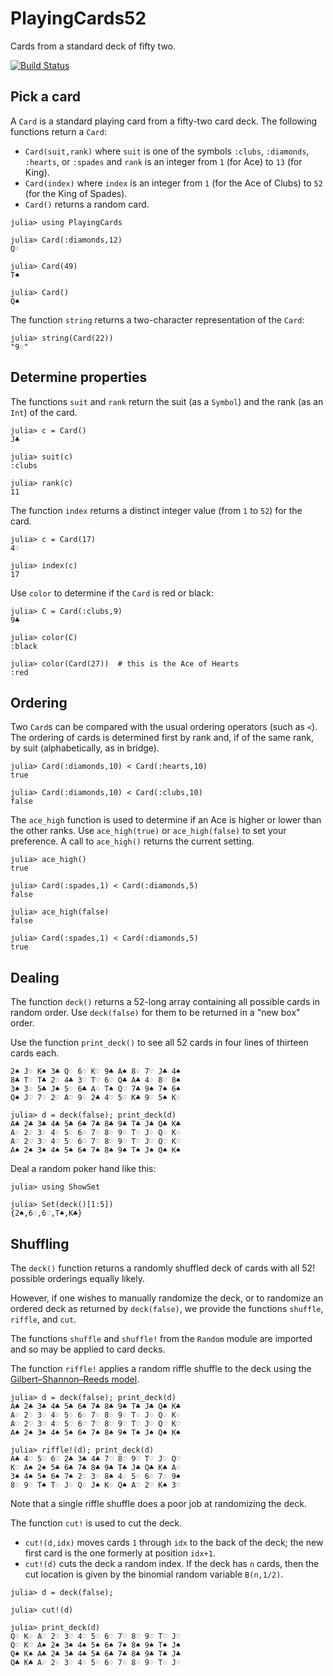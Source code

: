 # PlayingCards52

Cards from a standard deck of fifty two.


[![Build Status](https://travis-ci.com/scheinerman/PlayingCards52.jl.svg?branch=master)](https://travis-ci.com/scheinerman/PlayingCards52.jl)



## Pick a card

A `Card` is a standard playing card from a fifty-two card deck. The
following functions return a `Card`:
* `Card(suit,rank)` where `suit` is one of the symbols `:clubs`, `:diamonds`,
`:hearts`, or `:spades` and `rank` is an integer from `1` (for Ace) to
`13` (for King).
* `Card(index)` where `index` is an integer from `1` (for the Ace of Clubs)
to `52` (for the King of Spades).
* `Card()` returns a random card.

```
julia> using PlayingCards

julia> Card(:diamonds,12)
Q♢

julia> Card(49)
T♠

julia> Card()
Q♠
```

The function `string` returns a two-character representation of the
`Card`:
```
julia> string(Card(22))
"9♢"
```


## Determine properties

The functions `suit` and `rank` return the suit (as a `Symbol`) and the
rank (as an `Int`) of the card.
```
julia> c = Card()
J♣

julia> suit(c)
:clubs

julia> rank(c)
11
```

The function `index` returns a distinct integer value (from `1` to `52`)
for the card.
```
julia> c = Card(17)
4♢

julia> index(c)
17
```

Use `color` to determine if the `Card` is red or black:
```
julia> C = Card(:clubs,9)
9♣

julia> color(C)
:black

julia> color(Card(27))  # this is the Ace of Hearts
:red
```

## Ordering

Two `Card`s can be compared with the usual ordering operators (such as `<`).
The ordering of cards is determined first by rank and, if of the same rank,
by suit (alphabetically, as in bridge).
```
julia> Card(:diamonds,10) < Card(:hearts,10)
true

julia> Card(:diamonds,10) < Card(:clubs,10)
false
```

The `ace_high` function is used to determine if an Ace is higher
or lower than the other ranks. Use `ace_high(true)` or `ace_high(false)`
to set your preference. A call to `ace_high()` returns the current setting.
```
julia> ace_high()
true

julia> Card(:spades,1) < Card(:diamonds,5)
false

julia> ace_high(false)
false

julia> Card(:spades,1) < Card(:diamonds,5)
true
```

## Dealing

The function `deck()` returns a 52-long array containing all possible
cards in random order. Use `deck(false)` for them to be returned in a
"new box" order.

Use the function `print_deck()` to see all 52 cards in four lines of
thirteen cards each.
```julia> d = deck(); print_deck(d)
2♠ J♢ K♠ 3♣ Q♢ 6♢ K♡ 9♣ A♠ 8♢ 7♡ J♣ 4♠
8♣ T♢ T♣ 2♢ 4♣ 3♡ T♡ 6♡ Q♣ A♣ 4♢ 8♡ 8♠
3♠ 3♢ 5♣ J♠ 5♢ 6♣ A♢ T♠ Q♡ 7♣ 9♠ 7♠ 6♠
Q♠ J♡ 7♢ 2♡ A♡ 9♢ 2♣ 4♡ 5♡ K♣ 9♡ 5♠ K♢

julia> d = deck(false); print_deck(d)
A♣ 2♣ 3♣ 4♣ 5♣ 6♣ 7♣ 8♣ 9♣ T♣ J♣ Q♣ K♣
A♢ 2♢ 3♢ 4♢ 5♢ 6♢ 7♢ 8♢ 9♢ T♢ J♢ Q♢ K♢
A♡ 2♡ 3♡ 4♡ 5♡ 6♡ 7♡ 8♡ 9♡ T♡ J♡ Q♡ K♡
A♠ 2♠ 3♠ 4♠ 5♠ 6♠ 7♠ 8♠ 9♠ T♠ J♠ Q♠ K♠
```

Deal a random poker hand like this:
```
julia> using ShowSet

julia> Set(deck()[1:5])
{2♠,6♢,6♡,T♠,K♣}
```

## Shuffling

The `deck()` function returns a randomly shuffled deck of cards with all 52! 
possible orderings equally likely. 

However, if one wishes to manually randomize the deck, or to randomize an ordered deck
as returned by `deck(false)`, we provide the functions `shuffle`, `riffle`, and `cut`.

The functions `shuffle` and `shuffle!` from the `Random` module are 
imported and so may be applied to card decks.


The function `riffle!` applies a random riffle shuffle to the deck
using the [Gilbert–Shannon–Reeds model](https://en.wikipedia.org/wiki/Gilbert%E2%80%93Shannon%E2%80%93Reeds_model).
```
julia> d = deck(false); print_deck(d)
A♣ 2♣ 3♣ 4♣ 5♣ 6♣ 7♣ 8♣ 9♣ T♣ J♣ Q♣ K♣
A♢ 2♢ 3♢ 4♢ 5♢ 6♢ 7♢ 8♢ 9♢ T♢ J♢ Q♢ K♢
A♡ 2♡ 3♡ 4♡ 5♡ 6♡ 7♡ 8♡ 9♡ T♡ J♡ Q♡ K♡
A♠ 2♠ 3♠ 4♠ 5♠ 6♠ 7♠ 8♠ 9♠ T♠ J♠ Q♠ K♠

julia> riffle!(d); print_deck(d)
A♣ 4♡ 5♡ 6♡ 2♣ 3♣ 4♣ 7♡ 8♡ 9♡ T♡ J♡ Q♡
K♡ A♠ 2♠ 5♣ 6♣ 7♣ 8♣ 9♣ T♣ J♣ Q♣ K♣ A♢
3♠ 4♠ 5♠ 6♠ 7♠ 2♢ 3♢ 8♠ 4♢ 5♢ 6♢ 7♢ 9♠
8♢ 9♢ T♠ T♢ J♢ Q♢ J♠ K♢ Q♠ A♡ 2♡ K♠ 3♡
```
Note that a single riffle shuffle does a poor job at randomizing
the deck.

The function `cut!` is used to cut the deck.
* `cut!(d,idx)` moves cards `1` through `idx` to the back of the deck; the
new first card is the one formerly at position `idx+1`.
* `cut!(d)` cuts the deck a random index.  If the deck has `n` cards,
then the cut location is given by the binomial random variable `B(n,1/2)`.


```
julia> d = deck(false);

julia> cut!(d)

julia> print_deck(d)
Q♢ K♢ A♡ 2♡ 3♡ 4♡ 5♡ 6♡ 7♡ 8♡ 9♡ T♡ J♡
Q♡ K♡ A♠ 2♠ 3♠ 4♠ 5♠ 6♠ 7♠ 8♠ 9♠ T♠ J♠
Q♠ K♠ A♣ 2♣ 3♣ 4♣ 5♣ 6♣ 7♣ 8♣ 9♣ T♣ J♣
Q♣ K♣ A♢ 2♢ 3♢ 4♢ 5♢ 6♢ 7♢ 8♢ 9♢ T♢ J♢
```
